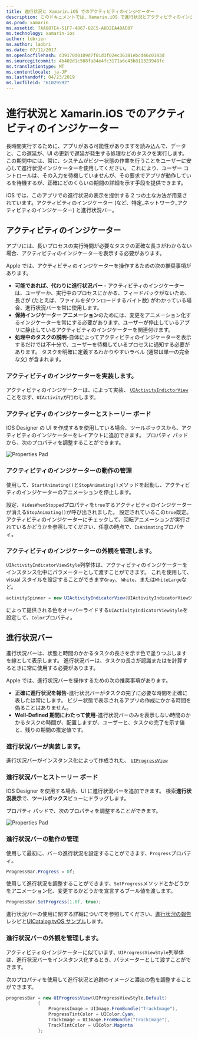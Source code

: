 ```yaml
---
title: 進行状況と Xamarin.iOS でのアクティビティのインジケーター
description: このドキュメントでは、Xamarin.iOS で進行状況とアクティビティのインジケーターを使用する方法について説明します。 これには、プログラムとストーリー ボードの両方に使用する方法について説明します。
ms.prod: xamarin
ms.assetid: 7AA887E4-51F7-4867-82C5-A8D2EA48AE07
ms.technology: xamarin-ios
author: lobrien
ms.author: laobri
ms.date: 07/11/2017
ms.openlocfilehash: d39170d0109d7f81d3f02ec36381ebcd46c0143d
ms.sourcegitcommit: 4b402d1c508fa84e4fc3171a6e43b811323948fc
ms.translationtype: MT
ms.contentlocale: ja-JP
ms.lasthandoff: 04/23/2019
ms.locfileid: "61029592"
---
```

# <a name="progress-and-activity-indicators-in-xamarinios"></a>進行状況と Xamarin.iOS でのアクティビティのインジケーター

長時間実行するために、アプリがある可能性がありますを読み込んで、データと、この遅延が、UI の更新で遅延が発生する処理などのタスクを実行します。 この期間中には、常に、システムがビジー状態の作業を行うことをユーザーに安心して進行状況インジケーターを使用してください。 これにより、ユーザー コントロールは、その入力を待機していませんが、その要求でアプリが動作しているを待機するが、正確にどのくらいの期間の詳細を示す手段を提供できます。

iOS では、このアプリでの進行状況の表示を提供する 2 つの主な方法が用意されています。アクティビティのインジケーター (など、特定_ネットワーク_アクティビティのインジケーター) と進行状況バー。

## <a name="activity-indicator"></a>アクティビティのインジケーター

アプリには、長いプロセスの実行時間が必要なタスクの正確な長さがわからない場合、アクティビティのインジケーターを表示する必要があります。

Apple では、アクティビティのインジケーターを操作するための次の推奨事項があります。

- **可能であれば、代わりに進行状況バー** - アクティビティのインジケーターは、ユーザーか、実行中のプロセスにかかる、フィードバックがないため、長さが (たとえば、ファイルをダウンロードするバイト数) がわかっている場合、進行状況バーを常に使用します。
- **保持インジケーター アニメーション**のためには、変更をアニメーション化するインジケーターを常にする必要があります、ユーザーが停止しているアプリに静止しているアクティビティのインジケーターを関連付けます。
- **処理中のタスクの説明**-自体によってアクティビティのインジケーターを表示するだけでは不十分で、ユーザーを待機しているプロセスに通知する必要があります。 タスクを明確に定義するわかりやすいラベル (通常は単一の完全な文) が含まれます。

### <a name="implementing-an-activity-indicator"></a>アクティビティのインジケーターを実装します。

アクティビティのインジケーターは、によって実装、 [ `UIActivityIndictorView` ](xref:UIKit.UIActivityIndicatorView)ことを示す、`UIActivity`が行わします。

### <a name="activity-indicators-and-storyboards"></a>アクティビティのインジケーターとストーリー ボード

IOS Designer の UI を作成するを使用している場合、ツールボックスから、アクティビティのインジケーターをレイアウトに追加できます。 プロパティ パッドから、次のプロパティを調整することができます。

![Properties Pad](progress-activity-indicator-images/progress-indicator1.png)

### <a name="managing-activity-indicator-behavior"></a>アクティビティのインジケーターの動作の管理

使用して、`StartAnimating()`と`StopAnimating()`メソッドを起動し、アクティビティのインジケーターのアニメーションを停止します。

設定、`HidesWhenStopped`プロパティを`true`するアクティビティのインジケーターが消える`StopAnimating()`が呼び出されました。 設定されているこの`true`既定。 アクティビティのインジケーターにチェックして、回転アニメーションが実行されているかどうかを参照してください、任意の時点で、`IsAnimating`プロパティ。 


### <a name="managing-activity-indicator-appearances"></a>アクティビティのインジケーターの外観を管理します。

`UIActivityIndicatorViewStyle`列挙体は、アクティビティのインジケーターをインスタンス化中にパラメーターとして渡すことができます。 これを使用して、visual スタイルを設定することができます`Gray`、 `White`、または`WhiteLarge`など。

```csharp
activitySpinner = new UIActivityIndicatorView(UIActivityIndicatorViewStyle.WhiteLarge);
```

によって提供される色をオーバーライドする`UIActivityIndicatorViewStyle`を設定して、`Color`プロパティ。

## <a name="progress-bar"></a>進行状況バー

進行状況バーは、状態と時間のかかるタスクの長さを示す色で塗りつぶしますを線として表示します。 進行状況バーは、タスクの長さが認識またはを計算するときに常に使用する必要があります。

Apple では、進行状況バーを操作するための次の推奨事項があります。

- **正確に進行状況を報告**-進行状況バーがタスクの完了に必要な時間を正確に表したは常にします。 ビジー状態で表示されるアプリの作成にかかる時間を偽ることはありません。
- **Well-Defined 期間にわたって使用**-進行状況バーのみを表示しない時間のかかるタスクの時間が、配置しますが、ユーザーと、タスクの完了を示す値と、残りの期間の推定値です。

### <a name="implementing-an-progress-bar"></a>進行状況バーが実装します。

進行状況バーがインスタンス化によって作成された、 [`UIProgressView`](xref:UIKit.UIProgressView)

### <a name="progress-bars-and-storyboards"></a>進行状況バーとストーリー ボード

IOS Designer を使用する場合、UI に進行状況バーを追加できます。 検索**進行状況表示**で、**ツールボックス**ビューにドラッグします。

プロパティ パッドで、次のプロパティを調整することができます。

![Properties Pad](progress-activity-indicator-images/progress-indicator3.png)


### <a name="managing-progress-bar-behavior"></a>進行状況バーの動作の管理

使用して最初に、バーの進行状況を設定することができます、`Progress`プロパティ。

```csharp
ProgressBar.Progress = 0f;
```

使用して進行状況を調整することができます、`SetProgress`メソッドとかどうかをアニメーション化、変更するかどうかを宣言するブール値を渡します。

```csharp
ProgressBar.SetProgress(1.0f, true);
```

進行状況バーの使用に関する詳細についてを参照してください、[進行状況の報告](https://github.com/xamarin/recipes/tree/master/Recipes/cross-platform/networking/download_progress)レシピと[UICatalog tvOS サンプル](https://developer.xamarin.com/samples/monotouch/tvos/UICatalog/)します。

### <a name="managing-progress-bar-appearance"></a>進行状況バーの外観を管理します。

アクティビティのインジケーターに似ています、`UIProgressViewStyle`列挙体は、進行状況バーをインスタンス化するとき、パラメーターとして渡すことができます。

次のプロパティを使用して進行状況と追跡のイメージと濃淡の色を調整することができます。

```csharp
progressBar = new UIProgressView(UIProgressViewStyle.Default)
            {
                ProgressImage = UIImage.FromBundle("TrackImage"),
                ProgressTintColor = UIColor.Cyan,
                TrackImage = UIImage.FromBundle("TrackImage"),
                TrackTintColor = UIColor.Magenta
            }; 
```



